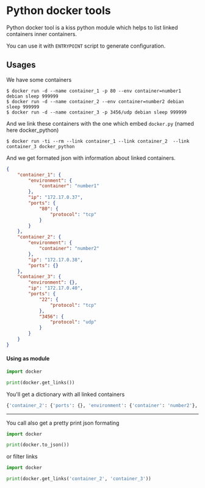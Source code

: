 # Python docker tools

Python docker tool is a kiss python module which helps to list
linked containers inner containers.

You can use it with `ENTRYPOINT` script to generate configuration.


## Usages

We have some containers

```
$ docker run -d --name container_1 -p 80 --env container=number1 debian sleep 999999
$ docker run -d --name container_2 --env container=number2 debian sleep 999999
$ docker run -d --name container_3 -p 3456/udp debian sleep 999999
```
And we link these containers with the one which embed `docker.py` (named here docker_python)

```
$ docker run -ti --rm --link container_1 --link container_2  --link container_3 docker_python
```

And we get formated json with information about linked containers.

```json
{
    "container_1": {
        "environment": {
            "container": "number1"
        },
        "ip": "172.17.0.37",
        "ports": {
            "80": {
                "protocol": "tcp"
            }
        }
    },
    "container_2": {
        "environment": {
            "container": "number2"
        },
        "ip": "172.17.0.38",
        "ports": {}
    },
    "container_3": {
        "environment": {},
        "ip": "172.17.0.40",
        "ports": {
            "22": {
                "protocol": "tcp"
            },
            "3456": {
                "protocol": "udp"
            }
        }
    }
}
```

#### Using as module

```python
import docker

print(docker.get_links())
```
You'll get a dictionary with all linked containers
```python
{'container_2': {'ports': {}, 'environment': {'container': 'number2'}, 'ip': '172.17.0.38'}, 'container_3': {'ports': {'3456': {'protocol': 'udp'}, '22': {'protocol': 'tcp'}}, 'environment': {}, 'ip': '172.17.0.40'}, 'container_1': {'ports': {'80': {'protocol': 'tcp'}}, 'environment': {'container': 'number1'}, 'ip': '172.17.0.37'}}
```

---
You call also get a pretty print json formating

```python
import docker

print(docker.to_json())
```

or filter links

```python
import docker

print(docker.get_links('container_2', 'container_3'))
```
